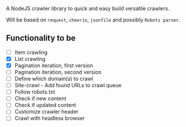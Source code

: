 A NodeJS crawler library to quick and easy build versatile crawlers.

Will be based on `request`, `cheerio`, `jsonfile` and possibly `Robots parser`.

## Functionality to be

* [ ] Item crawling
* [x] List crawling
* [x] Pagination iteration, first version
* [ ] Pagination iteration, second version
* [ ] Define which domain(s) to crawl
* [ ] Site-crawl - Add found URLs to crawl queue
* [ ] Follow robots.txt
* [ ] Check if new content
* [ ] Check if updated content
* [ ] Customize crawler header
* [ ] Crawl with headless browser
